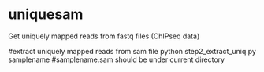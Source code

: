 # uniquesam
Get uniquely mapped reads from fastq files (ChIPseq data)

#extract uniquely mapped reads from sam file
python step2_extract_uniq.py samplename   #samplename.sam should be under current directory
